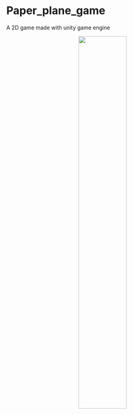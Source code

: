# Paper_plane_game
A 2D game made with unity game engine
<!--  ![paperplane gameplay](https://github.com/AbdurRafay2004/Paper_plane_game/assets/99770288/6feabe50-c552-437e-a22c-d2153305785c)  -->
<div align="center"> <a href = "https://github.com/AbdurRafay2004#hey-there--im-abdur-rafay-pursuing-bsc-in-cse-">
  <img width=50% src="https://github.com/AbdurRafay2004/Paper_plane_game/assets/99770288/6feabe50-c552-437e-a22c-d2153305785c" />
</a>
